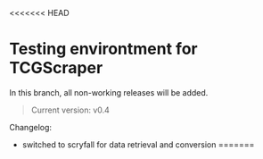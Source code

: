 <<<<<<< HEAD
# Testing environtment for TCGScraper
In this branch, all non-working releases will be added.
> Current version: v0.4

Changelog: 
- switched to scryfall for data retrieval and conversion
=======
